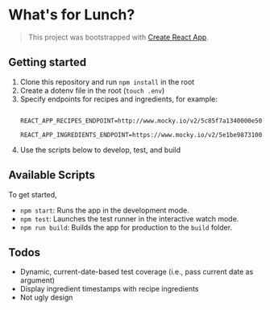 # What's for Lunch?

> This project was bootstrapped with [Create React App](https://github.com/facebook/create-react-app).

## Getting started

1. Clone this repository and run `npm install` in the root
2. Create a dotenv file in the root (`touch .env`)
3. Specify endpoints for recipes and ingredients, for example:
    ```
      REACT_APP_RECIPES_ENDPOINT=http://www.mocky.io/v2/5c85f7a1340000e50f89bd6c
      REACT_APP_INGREDIENTS_ENDPOINT=https://www.mocky.io/v2/5e1be98731000057004f344c
    ```
4. Use the scripts below to develop, test, and build

## Available Scripts

To get started,

- `npm start`: Runs the app in the development mode.
- `npm test`: Launches the test runner in the interactive watch mode.
- `npm run build`: Builds the app for production to the `build` folder.

## Todos

- Dynamic, current-date-based test coverage (i.e., pass current date as argument)
- Display ingredient timestamps with recipe ingredients
- Not ugly design
